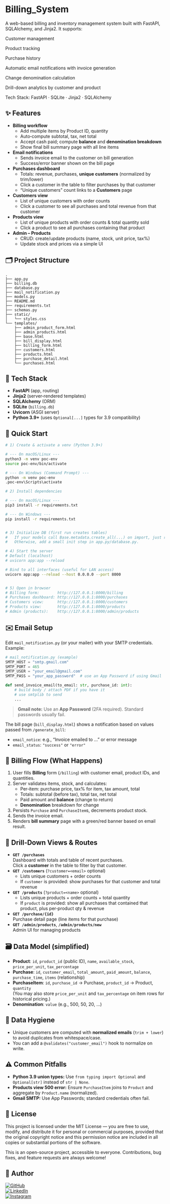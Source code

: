 # Billing_System

A web-based billing and inventory management system built with FastAPI, SQLAlchemy, and Jinja2.
It supports:

Customer management

Product tracking

Purchase history

Automatic email notifications with invoice generation

Change denomination calculation

Drill-down analytics by customer and product

Tech Stack: FastAPI · SQLite · Jinja2 · SQLAlchemy

## ✨ Features

- **Billing workflow**
  - Add multiple items by Product ID, quantity
  - Auto‑compute subtotal, tax, net total
  - Accept cash paid; compute **balance** and **denomination breakdown**
  - Show final bill summary page with all line items
- **Email notifications**
  - Sends invoice email to the customer on bill generation  
  - Success/error banner shown on the bill page
- **Purchases dashboard**
  - Totals: revenue, purchases, **unique customers** (normalized by trim/lower)
  - Click a customer in the table to filter purchases by that customer
  - “Unique customers” count links to a **Customers** page
- **Customers view**
  - List of unique customers with order counts
  - Click a customer to see all purchases and total revenue from that customer
- **Products view**
  - List of unique products with order counts & total quantity sold
  - Click a product to see all purchases containing that product
- **Admin – Products**
  - CRUD: create/update products (name, stock, unit price, tax%)
  - Update stock and prices via a simple UI

## 🗂️ Project Structure

```
.
├── app.py
├── billing.db
├── database.py
├── mail_notification.py
├── models.py
├── README.md
├── requirements.txt
├── schemas.py
├── static/
│   └── styles.css
└── templates/
    ├── admin_product_form.html
    ├── admin_products.html
    ├── base.html
    ├── bill_display.html
    ├── billing_form.html
    ├── customers.html
    ├── products.html
    ├── purchase_detail.html
    └── purchases.html
```

## 🧰 Tech Stack

- **FastAPI** (app, routing)
- **Jinja2** (server‑rendered templates)
- **SQLAlchemy** (ORM)
- **SQLite** (`billing.db`)
- **Uvicorn** (ASGI server)
- **Python 3.9+** (uses `Optional[...]` types for 3.9 compatibility)

## 🚀 Quick Start

```bash
# 1) Create & activate a venv (Python 3.9+)

# --- On macOS/Linux ---
python3 -m venv poc-env
source poc-env/bin/activate

# --- On Windows (Command Prompt) ---
python -m venv poc-env
.poc-env\Scripts\activate

# 2) Install dependencies

# --- On macOS/Linux ---
pip3 install -r requirements.txt

# --- On Windows ---
pip install -r requirements.txt


# 3) Initialize DB (first run creates tables)
#   If your models call Base.metadata.create_all(...) on import, just run the app.
#   Otherwise, add a small init step in app.py/database.py.

# 4) Start the server
# Default (localhost)
# uvicorn app:app --reload

# Bind to all interfaces (useful for LAN access)
uvicorn app:app --reload --host 0.0.0.0 --port 8000


# 5) Open in browser
# Billing form:        http://127.0.0.1:8000/billing
# Purchases dashboard: http://127.0.0.1:8000/purchases
# Customers view:      http://127.0.0.1:8000/customers
# Products view:       http://127.0.0.1:8000/products
# Admin (products):    http://127.0.0.1:8000/admin/products
```

## ✉️ Email Setup

Edit `mail_notification.py` (or your mailer) with your SMTP credentials. Example:

```python
# mail_notification.py (example)
SMTP_HOST = "smtp.gmail.com"
SMTP_PORT = 465
SMTP_USER = "your_email@gmail.com"
SMTP_PASS = "your_app_password"  # use an App Password if using Gmail

def send_invoice_email(to_email: str, purchase_id: int):
    # build body / attach PDF if you have it
    # use smtplib to send
    ...
```

> **Gmail note:** Use an **App Password** (2FA required). Standard passwords usually fail.

The bill page (`bill_display.html`) shows a notification based on values passed from `/generate_bill`:
- `email_notice`: e.g., “Invoice emailed to …” or error message
- `email_status`: `"success"` or `"error"`

## 🧮 Billing Flow (What Happens)

1. User fills **Billing** form (`/billing`) with customer email, product IDs, and quantities.  
2. Server validates items, stock, and calculates:
   - Per‑item: purchase price, tax% for item, tax amount, total
   - Totals: subtotal (before tax), total tax, net total
   - Paid amount and **balance** (change to return)
   - **Denomination** breakdown for change
3. Persists `Purchase` and `PurchaseItem`s, decrements product stock.
4. Sends the invoice email.  
5. Renders **bill summary** page with a green/red banner based on email result.

## 🔎 Drill‑Down Views & Routes

- **`GET /purchases`**  
  Dashboard with totals and table of recent purchases.  
  Click a **customer** in the table to filter by that customer.
- **`GET /customers`** (`?customer=<email>` optional)  
  - Lists unique customers + order counts  
  - If `customer` is provided: show purchases for that customer and total revenue
- **`GET /products`** (`?product=<name>` optional)  
  - Lists unique products + order counts + total quantity  
  - If `product` is provided: show all purchases that contained that product, plus per‑product qty & revenue
- **`GET /purchase/{id}`**  
  Purchase detail page (line items for that purchase)
- **`GET /admin/products`**, **`/admin/products/new`**  
  Admin UI for managing products

## 🗃️ Data Model (simplified)

- **Product**: `id`, `product_id` (public ID), `name`, `available_stock`, `price_per_unit`, `tax_percentage`
- **Purchase**: `id`, `customer_email`, `total_amount`, `paid_amount`, `balance`, `purchase_time`, `items` (relationship)
- **PurchaseItem**: `id`, `purchase_id` → Purchase, `product_id` → Product, `quantity`  
  (You may also store `price_per_unit` and `tax_percentage` on item rows for historical pricing.)
- **Denomination**: `value` (e.g., 500, 50, 20, …)

## 🧹 Data Hygiene

- Unique customers are computed with **normalized emails** (`trim + lower`) to avoid duplicates from whitespace/case.  
- You can add a `@validates("customer_email")` hook to normalize on write.

## ⚠️ Common Pitfalls

- **Python 3.9 union types:** Use `from typing import Optional` and `Optional[str]` instead of `str | None`.
- **Products view 500 error:** Ensure `PurchaseItem` joins to `Product` and aggregate by `Product.name` (normalized).
- **Gmail SMTP:** Use App Passwords; standard credentials often fail.

## 📄 License

This project is licensed under the MIT License — you are free to use, modify, and distribute it for personal or commercial purposes, provided that the original copyright notice and this permission notice are included in all copies or substantial portions of the software.

This is an open-source project, accessible to everyone.
Contributions, bug fixes, and feature requests are always welcome!


## 👤 Author

[![GitHub](https://img.shields.io/badge/GitHub-@jkshine111-181717?style=flat-square&logo=github)](https://github.com/jkshine111)  
[![LinkedIn](https://img.shields.io/badge/LinkedIn-Jayakumar%20S-0077B5?style=flat-square&logo=linkedin)](https://www.linkedin.com/in/jayakumar-s-%F0%9F%87%AE%F0%9F%87%B3-4a6b461a4/)  
[![Instagram](https://img.shields.io/badge/Instagram-@jayakumar20003-E4405F?style=flat-square&logo=instagram)](https://www.instagram.com/jayakumar20003)
